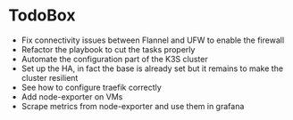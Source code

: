# TodoBox

- Fix connectivity issues between Flannel and UFW to enable the firewall
- Refactor the playbook to cut the tasks properly
- Automate the configuration part of the K3S cluster
- Set up the HA, in fact the base is already set but it remains to make the cluster resilient
- See how to configure traefik correctly
- Add node-exporter on VMs
- Scrape metrics from node-exporter and use them in grafana